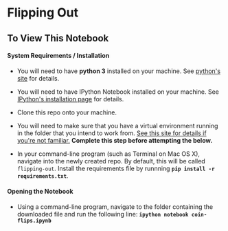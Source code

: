 # Flipping Out

<!-- ## The Art -->
<!-- ![](color-3810425323431664496-3.png) -->

## To View This Notebook
#### System Requirements / Installation

* You will need to have **python&nbsp;3** installed on your machine. See [python's site](https://www.python.org/) for details.

* You will need to have IPython Notebook installed on your machine. See [IPython's installation page](http://jupyter.readthedocs.org/en/latest/install.html) for details.

* Clone this repo onto your machine.

* You will need to make sure that you have a virtual environment running in the folder that you intend to work from. [See this site for details if you're not familiar.](http://docs.python-guide.org/en/latest/dev/virtualenvs/) **Complete this step before attempting the below.**

* In your command-line program (such as Terminal on Mac&nbsp;OS&nbsp;X), navigate into the newly created repo. By default, this will be called `flipping-out`. Install the requirements file by runnning **`pip install -r requirements.txt`**.

#### Opening the Notebook
* Using a command-line program, navigate to the folder containing the downloaded file and run the following line: **`ipython notebook coin-flips.ipynb`**
